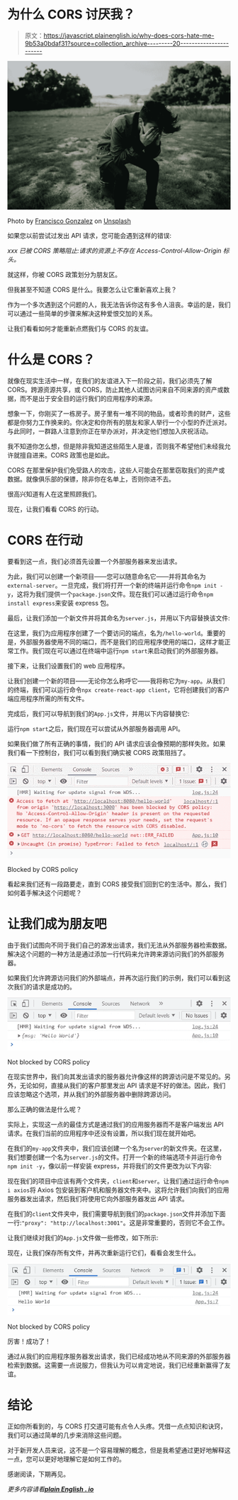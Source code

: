 # 为什么 CORS 讨厌我？

> 原文：<https://javascript.plainenglish.io/why-does-cors-hate-me-9b53a0bdaf31?source=collection_archive---------20----------------------->

![](img/07f5eb51a4782cb489cca9f9f8d9bedd.png)

Photo by [Francisco Gonzalez](https://unsplash.com/@franciscoegonzalez?utm_source=unsplash&utm_medium=referral&utm_content=creditCopyText) on [Unsplash](https://unsplash.com/s/photos/depression?utm_source=unsplash&utm_medium=referral&utm_content=creditCopyText)

如果您以前尝试过发出 API 请求，您可能会遇到这样的错误:

*xxx 已被 CORS 策略阻止:请求的资源上不存在 Access-Control-Allow-Origin 标头。*

就这样，你被 CORS 政策划分为朋友区。

但我甚至不知道 CORS 是什么。我要怎么让它重新喜欢上我？

作为一个多次遇到这个问题的人，我无法告诉你这有多令人沮丧。幸运的是，我们可以通过一些简单的步骤来解决这种爱恨交加的关系。

让我们看看如何才能重新点燃我们与 CORS 的友谊。

# 什么是 CORS？

就像在现实生活中一样，在我们的友谊进入下一阶段之前，我们必须先了解 CORS。跨源资源共享，或 CORS，防止其他人试图访问来自不同来源的资产或数据，而不是出于安全目的运行我们的应用程序的来源。

想象一下，你刚买了一栋房子。房子里有一堆不同的物品，或者珍贵的财产，这些都是你努力工作换来的。你决定和你所有的朋友和家人举行一个小型的乔迁派对。与此同时，一群路人注意到你正在举办派对，并决定他们想加入庆祝活动。

我不知道你怎么想，但是除非我知道这些陌生人是谁，否则我不希望他们未经我允许就擅自进来。CORS 政策也是如此。

CORS 在那里保护我们免受路人的攻击，这些人可能会在那里窃取我们的资产或数据。就像俱乐部的保镖，除非你在名单上，否则你进不去。

很高兴知道有人在这里照顾我们。

现在，让我们看看 CORS 的行动。

# CORS 在行动

要看到这一点，我们必须首先设置一个外部服务器来发出请求。

为此，我们可以创建一个新项目——您可以随意命名它——并将其命名为`external-server`。一旦完成，我们将打开一个新的终端并运行命令`npm init -y`，这将为我们提供一个`package.json`文件。现在我们可以通过运行命令`npm install express`来安装 express 包。

最后，让我们添加一个新文件并将其命名为`server.js`，并用以下内容替换该文件:

在这里，我们为应用程序创建了一个要访问的端点，名为`/hello-world`。重要的是，外部服务器使用不同的端口，而不是我们的应用程序使用的端口，这样才能正常工作。我们现在可以通过在终端中运行`npm start`来启动我们的外部服务器。

接下来，让我们设置我们的 web 应用程序。

让我们创建一个新的项目——无论你怎么称呼它——我将称它为`my-app`。从我们的终端，我们可以运行命令`npx create-react-app client`，它将创建我们的客户端应用程序所需的所有文件。

完成后，我们可以导航到我们的`App.js`文件，并用以下内容替换它:

运行`npm start`之后，我们现在可以尝试从外部服务器调用 API。

如果我们做了所有正确的事情，我们的 API 请求应该会像预期的那样失败。如果我们看一下控制台，我们可以看到我们确实被 CORS 政策阻挡了。

![](img/93ce4114277d20bd97edcb20282de26a.png)

Blocked by CORS policy

看起来我们还有一段路要走，直到 CORS 接受我们回到它的生活中。那么，我们如何着手解决这个问题呢？

# 让我们成为朋友吧

由于我们试图向不同于我们自己的源发出请求，我们无法从外部服务器检索数据。解决这个问题的一种方法是通过添加一行代码来允许跨来源访问我们的外部服务器。

如果我们允许跨源访问我们的外部端点，并再次运行我们的示例，我们可以看到这次我们的请求是成功的。

![](img/d100871e3dac33e34ad913150782e50f.png)

Not blocked by CORS policy

在现实世界中，我们向其发出请求的服务器允许像这样的跨源访问是不常见的。另外，无论如何，直接从我们的客户那里发出 API 请求是不好的做法。因此，我们应该忽略这个选项，并从我们的外部服务器中删除跨源访问。

那么正确的做法是什么呢？

实际上，实现这一点的最佳方式是通过我们的应用服务器而不是客户端发出 API 请求。在我们当前的应用程序中还没有设置，所以我们现在就开始吧。

在我们的`my-app`文件夹中，我们应该创建一个名为`server`的新文件夹。在这里，我们想要创建一个名为`server.js`的文件。打开一个新的终端选项卡并运行命令`npm init -y`，像以前一样安装 express，并将我们的文件更改为以下内容:

现在我们的项目中应该有两个文件夹，`client`和`server`。让我们通过运行命令`npm i axios`将 Axios 包安装到客户机和服务器文件夹中。这将允许我们向我们的应用服务器发出请求，然后我们将使用它向外部服务器发出 API 请求。

在我们的`client`文件夹中，我们需要导航到我们的`package.json`文件并添加下面一行:`"proxy": "http://localhost:3001"`。这是非常重要的，否则它不会工作。

让我们继续对我们的`App.js`文件做一些修改，如下所示:

现在，让我们保存所有文件，并再次重新运行它们，看看会发生什么。

![](img/1685f489e1d11721f9a42be088662709.png)

Not blocked by CORS policy

厉害！成功了！

通过从我们的应用程序服务器发出请求，我们已经成功地从不同来源的外部服务器检索到数据。这需要一点说服力，但我认为可以肯定地说，我们已经重新赢得了友谊。

# 结论

正如你所看到的，与 CORS 打交道可能有点令人头疼。凭借一点点知识和诀窍，我们可以通过简单的几步来消除这些问题。

对于新开发人员来说，这不是一个容易理解的概念，但是我希望通过更好地解释这一点，您可以更好地理解它是如何工作的。

感谢阅读，下期再见。

*更多内容请看*[***plain English . io***](http://plainenglish.io/)